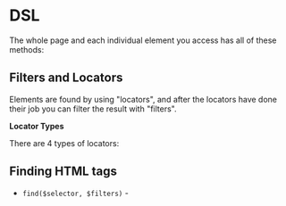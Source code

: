 DSL
===

The whole page and each individual element you access has all of these methods:

Filters and Locators
--------------------

Elements are found by using "locators", and after the locators have done their job you can filter the result with "filters".

__Locator Types__

There are 4 types of locators:



Finding HTML tags
-----------------

* `find($selector, $filters)` - 